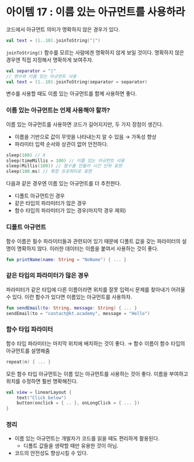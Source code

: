 # 아이템 17 : 이름 있는 아규먼트를 사용하라

코드에서 아규먼트 의미가 명확하지 않은 경우가 있다.

```kotlin
val text = (1..10).joinToString("|")
```

`joinToString()` 함수를 모르는 사람에겐 명확하지 않게 보일 것이다. 명확하지 않은 경우엔 직접 지정해서 명확하게 보여주자.

```kotlin
val separator = "|"
// 변수와 이름 있는 아규먼트 사용
val text = (1..10).joinToString(separator = separator) 
```

변수를 사용할 때도 이름 있는 아규먼트를 함께 사용하면 좋다.

### 이름 있는 아규먼트는 언제 사용해야 할까?

이름 있는 아규먼트를 사용하면 코드가 길어지지만, 두 가지 장점이 생긴다.

- 이름을 기반으로 값이 무엇을 나타내는지 알 수 있음 → 가독성 향상
- 파라미터 입력 순서와 상관이 없어 안전하다.

```kotlin
sleep(100) // X
sleep(timeMillis = 100) // 이름 있는 아규먼트 사용
sleep(Millis(100)) // 함수를 만들어 시간 단위 표현
sleep(100.ms) // 확장 프로퍼티로 표현
```

다음과 같은 경우엔 이름 있는 아규먼트를 더 추천한다.

- 디폴트 아규먼트인 경우
- 같은 타입의 파라미터가 많은 경우
- 함수 타입의 파라미터가 있는 경우(마지막 경우 제외)

### 디폴트 아규먼트

함수 이름은 필수 파라미터들과 관련되어 있기 때문에 디폴트 값을 갖는 파라미터의 설명이 명확하지 않다. 이러한 데이터는 이름을 붙여서 사용하는 것이 좋다.

```kotlin
fun printName(name: String = "NoName") { ... }
```

### 같은 타입의 파라미터가 많은 경우

파라미터가 같은 타입에 다른 이름이라면 위치를 잘못 입력시 문제를 찾아내기 어려울 수 있다. 이런 함수가 있다면 이름있는 아규먼트를 사용하자.

```kotlin
fun sendEmail(to: String, message: String) { ... }
sendEmail(to = "contact@kt.academy", message = "Hello")
```

### 함수 타입 파라미터

함수 타입 파라미터는 마지막 위치에 배치하는 것이 좋다.  → 함수 이름이 함수 타입의 아규먼트를 설명해줌

```kotlin
repeat(n) { ... }
```

모든 함수 타입 아규먼트는 이름 있는 아규먼트를 사용하는 것이 좋다. 이름을 부여하고 위치를 수정하면 훨씬 명확해진다.

```kotlin
val view = linearLayout {
    text("Click below")
    button(onclick = { .. }, onLongClick = { ... })
}
```

### 정리

- 이름 있는 아규먼트는 개발자가 코드를 읽을 때도 편리하게 활용된다.
    - 디폴트 값들을 생략할 때만 유용한 것이 아님.
- 코드의 안전성도 향상시킬 수 있다.
